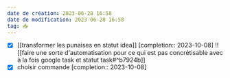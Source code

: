 ```yaml
---
date de création: 2023-06-28 16:58
date de modification: 2023-06-28 16:58
tag: 📥
---
```

- [x] [[transformer les punaises en statut idea]]  [completion:: 2023-10-08]
!![[faire une sorte d'automatisation pour ce qui est pas concrétisable avec à la fois google task et statut task#^b7924b]]
- [x] choisir commande  [completion:: 2023-10-08]